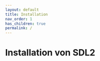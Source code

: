```yaml
---
layout: default
title: Installation
nav_order: 1
has_children: true
permalink: /
---
```


# Installation von SDL2